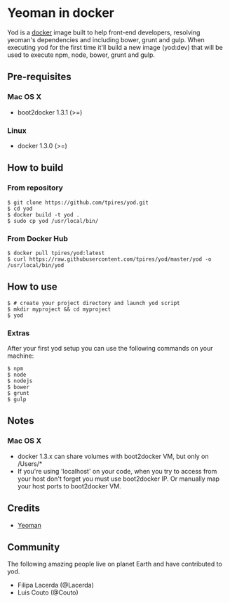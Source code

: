 # Yeoman in docker #

Yod is a [docker](https://docker.com) image built to help front-end developers, resolving yeoman's dependencies and including bower, grunt and gulp.
When executing yod for the first time it'll build a new image (yod:dev) that will be used to execute npm, node, bower, grunt and gulp.

## Pre-requisites ##
### Mac OS X ###
* boot2docker 1.3.1 (>=)

### Linux ###
* docker 1.3.0 (>=)

## How to build ##
### From repository ###
	$ git clone https://github.com/tpires/yod.git
	$ cd yod
	$ docker build -t yod .
	$ sudo cp yod /usr/local/bin/
### From Docker Hub ###
	$ docker pull tpires/yod:latest
	$ curl https://raw.githubusercontent.com/tpires/yod/master/yod -o /usr/local/bin/yod

## How to use
	$ # create your project directory and launch yod script
	$ mkdir myproject && cd myproject
	$ yod

### Extras ###
After your first yod setup you can use the following commands on your machine:

	$ npm
	$ node
	$ nodejs
	$ bower
	$ grunt
	$ gulp

## Notes ##
### Mac OS X ###
* docker 1.3.x can share volumes with boot2docker VM, but only on /Users/*
* If you're using 'localhost' on your code, when you try to access from your host don't forget you must use boot2docker IP. Or manually map your host ports to boot2docker VM.

## Credits ##
* [Yeoman](http://yeoman.io)

## Community ##
The following amazing people live on planet Earth and have contributed to yod.

* Filipa Lacerda (@Lacerda)
* Luis Couto (@Couto)
